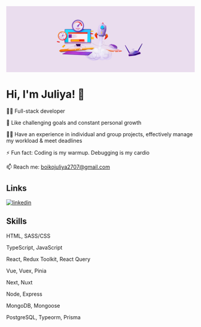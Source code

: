 <img src="./banner.png" alt="banner"/>

# Hi, I'm Juliya! 👋

👩‍💻 Full-stack developer

🧠 Like challenging goals and constant personal growth

👯‍♀️ Have an experience in individual and group projects, effectively manage my workload & meet deadlines

⚡️ Fun fact: Coding is my warmup. Debugging is my cardio

📫 Reach me: boikojuliya2707@gmail.com

## Links

[![linkedin](https://img.shields.io/badge/linkedin-0A66C2?style=for-the-badge&logo=linkedin&logoColor=white)](www.linkedin.com/in/boikojuliya)

## Skills

HTML, SASS/CSS

TypeScript, JavaScript

React, Redux Toolkit, React Query

Vue, Vuex, Pinia

Next, Nuxt

Node, Express

MongoDB, Mongoose

PostgreSQL, Typeorm, Prisma
